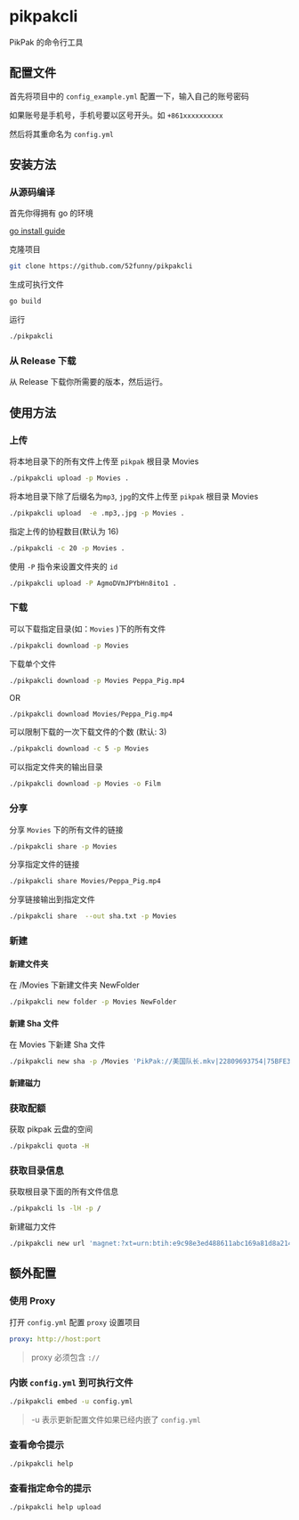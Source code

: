 # pikpakcli

PikPak 的命令行工具

## 配置文件

首先将项目中的 `config_example.yml` 配置一下，输入自己的账号密码

如果账号是手机号，手机号要以区号开头。如 `+861xxxxxxxxxx`

然后将其重命名为 `config.yml`

## 安装方法

### 从源码编译

首先你得拥有 go 的环境

[go install guide](https://go.dev/doc/install)

克隆项目

```bash
git clone https://github.com/52funny/pikpakcli
```

生成可执行文件

```bash
go build
```

运行

```bash
./pikpakcli
```

### 从 Release 下载

从 Release 下载你所需要的版本，然后运行。

## 使用方法

### 上传

将本地目录下的所有文件上传至 `pikpak` 根目录 Movies

```bash
./pikpakcli upload -p Movies .
```

将本地目录下除了后缀名为`mp3`, `jpg`的文件上传至 `pikpak` 根目录 Movies

```bash
./pikpakcli upload  -e .mp3,.jpg -p Movies .
```

指定上传的协程数目(默认为 16)

```bash
./pikpakcli -c 20 -p Movies .
```

使用 `-P` 指令来设置文件夹的 `id`

```bash
./pikpakcli upload -P AgmoDVmJPYbHn8ito1 .
```

### 下载

可以下载指定目录(如：`Movies` )下的所有文件

```bash
./pikpakcli download -p Movies
```

下载单个文件

```bash
./pikpakcli download -p Movies Peppa_Pig.mp4
```

OR

```bash
./pikpakcli download Movies/Peppa_Pig.mp4
```

可以限制下载的一次下载文件的个数 (默认: 3)

```bash
./pikpakcli download -c 5 -p Movies
```

可以指定文件夹的输出目录

```bash
./pikpakcli download -p Movies -o Film
```

### 分享

分享 `Movies` 下的所有文件的链接

```bash
./pikpakcli share -p Movies
```

分享指定文件的链接

```bash
./pikpakcli share Movies/Peppa_Pig.mp4
```

分享链接输出到指定文件

```bash
./pikpakcli share  --out sha.txt -p Movies
```

### 新建

#### 新建文件夹

在 /Movies 下新建文件夹 NewFolder

```bash
./pikpakcli new folder -p Movies NewFolder
```

#### 新建 Sha 文件

在 Movies 下新建 Sha 文件

```bash
./pikpakcli new sha -p /Movies 'PikPak://美国队长.mkv|22809693754|75BFE33237A0C06C725587F87981C567E4E478C3'
```

#### 新建磁力

### 获取配额

获取 pikpak 云盘的空间

```bash
./pikpakcli quota -H
```

### 获取目录信息

获取根目录下面的所有文件信息

```bash
./pikpakcli ls -lH -p /
```

新建磁力文件

```bash
./pikpakcli new url 'magnet:?xt=urn:btih:e9c98e3ed488611abc169a81d8a21487fd1d0732'
```

## 额外配置

### 使用 Proxy

打开 `config.yml` 配置 `proxy` 设置项目

```yml
proxy: http://host:port
```

> proxy 必须包含 `://`

### 内嵌 `config.yml` 到可执行文件

```bash
./pikpakcli embed -u config.yml
```

> -u 表示更新配置文件如果已经内嵌了 `config.yml`

### 查看命令提示

```bash
./pikpakcli help
```

### 查看指定命令的提示

```bash
./pikpakcli help upload
```
